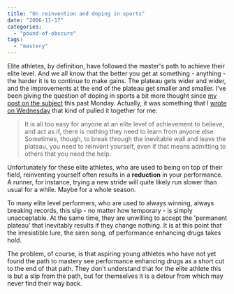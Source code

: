 ```yaml
---
title: "On reinvention and doping in sports"
date: "2006-11-17"
categories: 
  - "pound-of-obscure"
tags: 
  - "mastery"
---
```


Elite athletes, by definition, have followed the master's path to achieve their elite level. And we all know that the better you get at something - anything - the harder it is to continue to make gains. The plateau gets wider and wider, and the improvements at the end of the plateau get smaller and smaller. I've been giving the question of doping in sports a bit more thought since [my post on the subject](http://nsl.gbrettmiller.com/2006/when-the-pursuit-of-mastery-goes-bad "No Straight Lines - When the pursuit of mastery goes bad") this past Monday. Actually, it was something that I [wrote on Wednesday](http://nsl.gbrettmiller.com/2006/finding-inspiration-in-the-mastery-of-others "No Straight Lines - Finding inspiration in the mastery of others") that kind of pulled it together for me:

> It is all too easy for anyone at an elite level of achievement to believe, and act as if, there is nothing they need to learn from anyone else. Sometimes, though, to break through the inevitable wall and leave the plateau, you need to reinvent yourself, even if that means admitting to others that you need the help.

Unfortunately for these elite athletes, who are used to being on top of their field, reinventing yourself often results in a **reduction** in your performance. A runner, for instance, trying a new stride will quite likely run slower than usual for a while. Maybe for a whole season.

To many elite level performers, who are used to always winning, always breaking records, this slip - no matter how temporary - is simply unacceptable. At the same time, they are unwilling to accept the 'permanent plateau' that inevitably results if they change nothing. It is at this point that the irresistible lure, the siren song, of performance enhancing drugs takes hold.

The problem, of course, is that aspiring young athletes who have not yet found the path to mastery see performance enhancing drugs as a short cut to the end of that path. They don't understand that for the elite athlete this is but a slip from the path, but for themselves it is a detour from which may never find their way back.
